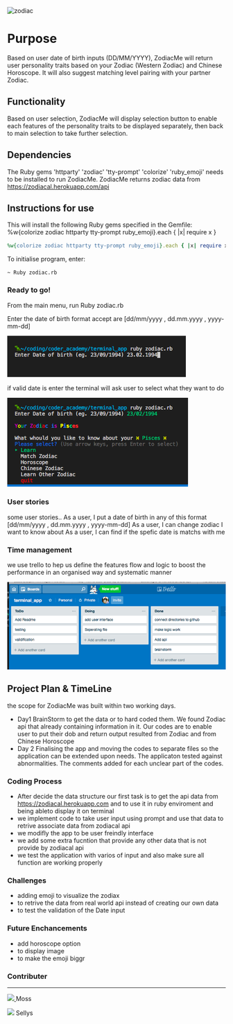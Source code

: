 ![zodiac](https://media.giphy.com/media/DZ8iMCOaOpOvu/giphy.gif)

# Purpose

Based on user date of birth inputs (DD/MM/YYYY), ZodiacMe will return user personality traits based on your Zodiac (Western Zodiac) and Chinese Horoscope. It will also suggest matching level pairing with your partner Zodiac.

## Functionality

Based on user selection, ZodiacMe will display selection button to enable each features of the personality traits to be displayed separately, then back to main selection to take further selection.

## Dependencies

The Ruby gems 'httparty' 'zodiac' 'tty-prompt' 'colorize' 'ruby_emoji' needs to be installed to run ZodiacMe.
ZodiacMe returns zodiac data from https://zodiacal.herokuapp.com/api

## Instructions for use

This will install the following Ruby gems specified in the Gemfile:
%w{colorize zodiac httparty tty-prompt ruby_emoji}.each { |x| require x }

```ruby
%w{colorize zodiac httparty tty-prompt ruby_emoji}.each { |x| require x }
```

To initialise program, enter:

```terminal
~ Ruby zodiac.rb
```

### Ready to go!

From the main menu, run Ruby zodiac.rb

Enter the date of birth
format accept are [dd/mm/yyyy , dd.mm.yyyy , yyyy-mm-dd]

![trello](./docs/first_sc.png)

if valid date is enter the terminal will ask user to select what they want to do

![trello](./docs/second_sc.png)

### User stories

some user stories..
As a user, I put a date of birth in any of this format [dd/mm/yyyy , dd.mm.yyyy , yyyy-mm-dd]
As a user, I can change zodiac I want to know about
As a user, I can find if the spefic date is matchs with me

### Time management

we use trello to hep us define the features flow and logic to boost the performance in an organised way and systematic manner

![trello](./docs/trello.png)

## Project Plan & TimeLine

the scope for ZodiacMe was built within two working days.

- Day1 BrainStorm to get the data or to hard coded them. We found Zodiac api that already containing information in it. Our codes are to enable user to put their dob and return output resulted from Zodiac and from Chinese Horoscope
- Day 2 Finalising the app and moving the codes to separate files so the application can be extended upon needs. The applicaton tested against abnormalities. The comments added for each unclear part of the codes.

### Coding Process

- After decide the data structure our first task is to get the api data from https://zodiacal.herokuapp.com and to use it in ruby enviroment and being ableto display it on terminal
- we implement code to take user input using prompt and use that data to retrive associate data from zodiacal api
- we modifly the app to be user freindly interface
- we add some extra fucntion that provide any other data that is not provide by zodiacal api
- we test the application with varios of input and also make sure all function are working properly

### Challenges

- adding emoji to visualize the zodiax
- to retrive the data from real world api instead of creating our own data
- to test the validation of the Date input

### Future Enchancements

- add horoscope option
- to display image
- to make the emoji biggr

### Contributer

---

<a href = https://github.com/mos311063 ><img src="https://avatars1.githubusercontent.com/u/40424027?s=400&v=4" width="48"> </a>
<span> Moss </span>

<a href = https://github.com/sellys><img src="https://avatars2.githubusercontent.com/u/2942423?s=400&v=4" width="48"></a>
<span> Sellys </span>
